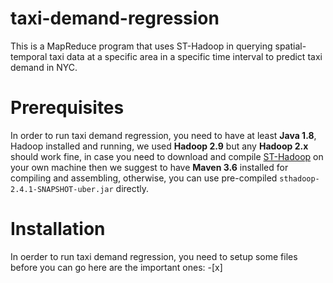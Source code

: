 # taxi-demand-regression
This is a MapReduce program that uses ST-Hadoop in querying spatial-temporal taxi data at a specific area in a specific time interval to predict taxi demand in NYC.

# Prerequisites
In order to run taxi demand regression, you need to have at least **Java 1.8**, Hadoop installed and running, we used **Hadoop 2.9** but any **Hadoop 2.x** should work fine, in case you need to download and compile [ST-Hadoop](https://github.com/lmarabi/st-hadoop) on your own machine then we suggest to have **Maven 3.6** installed for compiling and assembling, otherwise, you can use pre-compiled `sthadoop-2.4.1-SNAPSHOT-uber.jar` directly.


# Installation
In oerder to run taxi demand regression, you need to setup some files before you can go here are the important ones:
-[x] 
